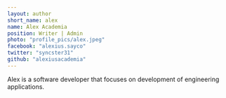 ```yaml
---
layout: author
short_name: alex
name: Alex Academia
position: Writer | Admin
photo: "profile_pics/alex.jpeg"
facebook: "alexius.sayco"
twitter: "syncster31"
github: "alexiusacademia"
---
```


Alex is a software developer that focuses on development of engineering applications.
